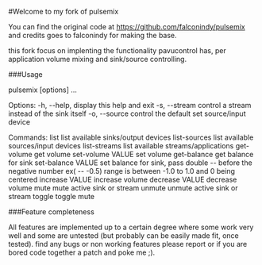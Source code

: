 #Welcome to my fork of pulsemix

You can find the original code at https://github.com/falconindy/pulsemix
and credits goes to falconindy for making the base.

this fork focus on implenting the functionality pavucontrol has, per application volume mixing and sink/source controlling.

###Usage

pulsemix [options] <command>...

Options:
 -h, --help,          display this help and exit
 -s, --stream <index> control a stream instead of the sink itself
 -o, --source         control the default set source/input device

Commands:
  list               list available sinks/output devices
  list-sources       list available sources/input devices
  list-streams       list available streams/applications
  get-volume         get volume
  set-volume VALUE   set volume
  get-balance        get balance for sink
  set-balance VALUE  set balance for sink, pass double -- before the negative number ex( -- -0.5) 
                     range is between -1.0 to 1.0 and 0 being centered
  increase VALUE     increase volume
  decrease VALUE     decrease volume
  mute               mute active sink or stream
  unmute             unmute active sink or stream
  toggle             toggle mute

###Feature completeness

All features are implemented up to a certain degree where some work very well and some are untested (but probably can be easily made fit, once tested).
find any bugs or non working features please report or if you are bored code together a patch and poke me ;).
